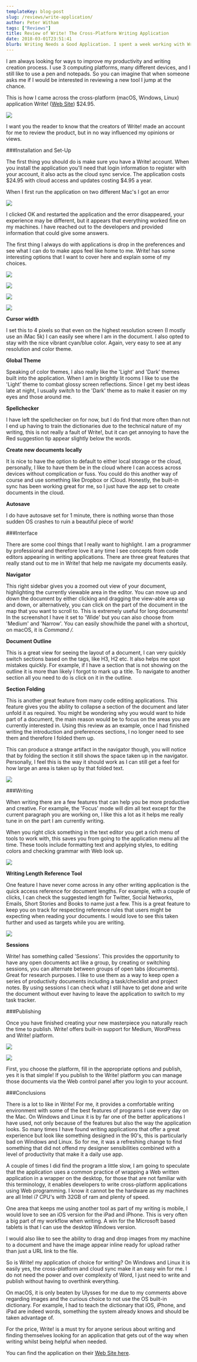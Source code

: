 ```yaml
---
templateKey: blog-post
slug: /reviews/write-application/
author: Peter Witham
tags: ["Reviews"]
title: Review of Write! The Cross-Platform Writing Application
date: 2018-03-01T23:51:41
blurb: Writing Needs a Good Application. I spent a week working with Write! This is my review.
---
```


I am always looking for ways to improve my productivity and writing creation process. I use 3 computing platforms, many different devices, and I still like to use a pen and notepads. So you can imagine that when someone asks me if I would be interested in reviewing a new tool I jump at the chance.

This is how I came across the cross-platform (macOS, Windows, Linux) application Write! ([Web Site](https://writeapp.co/welcome/ky1eijy)) $24.95.

![](https://peterwitham.com/wp-content/uploads/2018/03/Write-Web-Hero-Image.jpg")

I want you the reader to know that the creators of Write! made an account for me to review the product, but in no way influenced my opinions or views.

###Installation and Set-Up

The first thing you should do is make sure you have a Write! account. When you install the application you'll need that login information to register with your account, it also acts as the cloud sync service. The application costs $24.95 with cloud access and updates costing $4.95 a year.

When I first run the application on two different Mac's I got an error

![](https://peterwitham.com/wp-content/uploads/2018/03/First-Run-Installation-Error-300x161.jpg)

I clicked OK and restarted the application and the error disappeared, your experience may be different, but it appears that everything worked fine on my machines. I have reached out to the developers and provided information that could give some answers.

The first thing I always do with applications is drop in the preferences and see what I can do to make apps feel like home to me. Write! has some interesting options that I want to cover here and explain some of my choices.

![](https://peterwitham.com/wp-content/uploads/2018/03/Screenshot-of-Write-2-18-18-3-00-19-PM-squashed-174x300.jpg)

![](https://peterwitham.com/wp-content/uploads/2018/03/Screenshot-of-Write-2-18-18-3-05-09-PM-squashed-152x300.jpg")

![](https://peterwitham.com/wp-content/uploads/2018/03/Screenshot-of-Write-2-18-18-3-05-45-PM-squashed-164x300.jpg")

![](https://peterwitham.com/wp-content/uploads/2018/03/Screenshot-of-Write-2-18-18-3-06-14-PM-squashed-168x300.jpg")

**Cursor width**

I set this to 4 pixels so that even on the highest resolution screen (I mostly use an iMac 5k) I can easily see where I am in the document. I also opted to stay with the nice vibrant cyan/blue color. Again, very easy to see at any resolution and color theme.

**Global Theme**

Speaking of color themes, I also really like the 'Light' and 'Dark' themes built into the application. When I am in brightly lit rooms I like to use the 'Light' theme to combat glossy screen reflections. Since I get my best ideas late at night, I usually switch to the 'Dark' theme as to make it easier on my eyes and those around me.

**Spellchecker**

I have left the spellchecker on for now, but I do find that more often than not I end up having to train the dictionaries due to the technical nature of my writing, this is not really a fault of Write!, but it can get annoying to have the Red suggestion tip appear slightly below the words.

**Create new documents locally**

It is nice to have the option to default to either local storage or the cloud, personally, I like to have them be in the cloud where I can access across devices without complication or fuss. You could do this another way of course and use something like Dropbox or iCloud. Honestly, the built-in sync has been working great for me, so I just have the app set to create documents in the cloud.

**Autosave**

I do have autosave set for 1 minute, there is nothing worse than those sudden OS crashes to ruin a beautiful piece of work!

###Interface

There are some cool things that I really want to highlight. I am a programmer by professional and therefore love it any time I see concepts from code editors appearing in writing applications. There are three great features that really stand out to me in Write! that help me navigate my documents easily.

**Navigator**

This right sidebar gives you a zoomed out view of your document, highlighting the currently viewable area in the editor. You can move up and down the document by either clicking and dragging the view-able area up and down, or alternatively, you can click on the part of the document in the map that you want to scroll to. This is extremely useful for long documents! In the screenshot I have it set to 'Wide' but you can also choose from 'Medium' and 'Narrow'. You can easily show/hide the panel with a shortcut, on macOS, it is _Command /._

**Document Outline**

This is a great view for seeing the layout of a document, I can very quickly switch sections based on the tags, like H3, H2 etc. It also helps me spot mistakes quickly. For example, if I have a section that is not showing on the outline it is more than likely I forgot to mark up a title. To navigate to another section all you need to do is click on it in the outline.

**Section Folding**

This is another great feature from many code editing applications. This feature gives you the ability to collapse a section of the document and later unfold it as required. You might be wondering why you would want to hide part of a document, the main reason would be to focus on the areas you are currently interested in. Using this review as an example, once I had finished writing the introduction and preferences sections, I no longer need to see them and therefore I folded them up.

This can produce a strange artifact in the navigator though, you will notice that by folding the section it still shows the space taken up in the navigator. Personally, I feel this is the way it should work as I can still get a feel for how large an area is taken up by that folded text.

![](https://peterwitham.com/wp-content/uploads/2018/03/Screenshot-of-Write-2-18-18-6-00-01-PM.png)

###Writing

When writing there are a few features that can help you be more productive and creative. For example, the 'Focus' mode will dim all text except for the current paragraph you are working on, I like this a lot as it helps me really tune in on the part I am currently writing.

When you right click something in the text editor you get a rich menu of tools to work with, this saves you from going to the application menu all the time. These tools include formatting text and applying styles, to editing colors and checking grammar with Web look up.

![](https://peterwitham.com/wp-content/uploads/2018/03/Right-Click-Editor-Menu-2-25-18-3-08-14-PM-squashed-300x221.jpg)

**Writing Length Reference Tool**

One feature I have never come across in any other writing application is the quick access reference for document lengths. For example, with a couple of clicks, I can check the suggested length for Twitter, Social Networks, Emails, Short Stories and Books to name just a few. This is a great feature to keep you on track for respecting reference rules that users might be expecting when reading your documents. I would love to see this taken further and used as targets while you are writing.

![](https://peterwitham.com/wp-content/uploads/2018/03/Document-Reference-Lengths-2-25-18-3-14-18-PM-squashed-173x300.jpg)

**Sessions**

Write! has something called 'Sessions'. This provides the opportunity to have any open documents act like a group, by creating or switching sessions, you can alternate between groups of open tabs (documents). Great for research purposes. I like to use them as a way to keep open a series of productivity documents including a task/checklist and project notes. By using sessions I can check what I still have to get done and write the document without ever having to leave the application to switch to my task tracker.

###Publishing

Once you have finished creating your new masterpiece you naturally reach the time to publish. Write! offers built-in support for Medium, WordPress and Write! platform.

![](https://peterwitham.com/wp-content/uploads/2018/03/Publish-Panel-Medium-2-25-18-4-04-35-PM-squashed-261x300.jpg)

![](https://peterwitham.com/wp-content/uploads/2018/03/Publish-Panel-Wordpress-2-25-18-4-05-30-PM-squashed-256x300.jpg)

First, you choose the platform, fill in the appropriate options and publish, yes it is that simple! If you publish to the Write! platform you can manage those documents via the Web control panel after you login to your account.

###Conclusions

There is a lot to like in Write! For me, it provides a comfortable writing environment with some of the best features of programs I use every day on the Mac. On Windows and Linux it is by far one of the better applications I have used, not only because of the features but also the way the application looks. So many times I have found writing applications that offer a great experience but look like something designed in the 90's, this is particularly bad on Windows and Linux. So for me, it was a refreshing change to find something that did not offend my designer sensibilities combined with a level of productivity that make it a daily use app.

A couple of times I did find the program a little slow, I am going to speculate that the application uses a common practice of wrapping a Web written application in a wrapper on the desktop, for those that are not familiar with this terminology, it enables developers to write cross-platform applications using Web programming. I know it cannot be the hardware as my machines are all Intel i7 CPU's with 32GB of ram and plenty of speed.

One area that keeps me using another tool as part of my writing is mobile, I would love to see an iOS version for the iPad and iPhone. This is very often a big part of my workflow when writing. A win for the Microsoft based tablets is that I can use the desktop Windows version.

I would also like to see the ability to drag and drop images from my machine to a document and have the image appear inline ready for upload rather than just a URL link to the file.

So is Write! my application of choice for writing? On Windows and Linux it is easily yes, the cross-platform and cloud sync make it an easy win for me. I do not need the power and over complexity of Word, I just need to write and publish without having to overthink everything.

On macOS, it is only beaten by Ulysses for me due to my comments above regarding images and the curious choice to not use the OS built-in dictionary. For example, I had to teach the dictionary that iOS, iPhone, and iPad are indeed words, something the system already knows and should be taken advantage of.

For the price, Write! is a must try for anyone serious about writing and finding themselves looking for an application that gets out of the way when writing whilst being helpful when needed.

You can find the application on their [Web Site here](https://writeapp.co/welcome/ky1eijy).
